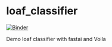 # loaf_classifier

[![Binder](https://mybinder.org/badge_logo.svg)](https://mybinder.org/v2/gh/theothersophie/loaf_classifier/master?filepath=%2Fvoila%2Frender%2Floaf_classifer.ipynb)

Demo loaf classifier with fastai and Voila
